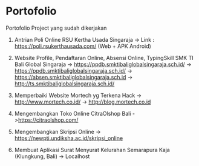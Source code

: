 # Portofolio
Portofolio Project yang sudah dikerjakan

1. Antrian Poli Online RSU Kertha Usada Singaraja
  -> Link : https://poli.rsukerthausada.com/
  (Web + APK Android)
  
2. Website Profile, Pendaftaran Online, Absensi Online, TypingSkill SMK TI Bali Global Singaraja
  -> https://ppdb.smktibaliglobalsingaraja.sch.id/
  -> https://ppdb.smktibaliglobalsingaraja.sch.id/
  -> https://absen.smktibaliglobalsingaraja.sch.id
  -> http://ts.smktibaliglobalsingaraja.sch.id/

3. Memperbaiki Website Mortech yg Terkena Hack
  -> http://www.mortech.co.id/
  -> http://blog.mortech.co.id
  
4. Mengembangkan Toko Online CitraOlshop Bali
  ->https://citraolshop.com/
  
5. Mengembangkan Skripsi Online
  -> https://newpti.undiksha.ac.id/skripsi_online
  
6. Membuat Aplikasi Surat Menyurat Kelurahan Semarapura Kaja (Klungkung, Bali)
  -> Localhost
